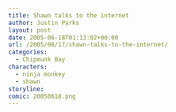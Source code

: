 ```yaml
---
title: Shawn talks to the internet
author: Justin Parks
layout: post
date: 2005-06-18T01:13:02+00:00
url: /2005/06/17/shawn-talks-to-the-internet/
categories:
  - Chipmunk Bay
characters:
  - ninja monkey
  - shawn
storyline:
comic: 20050618.png
---
```

